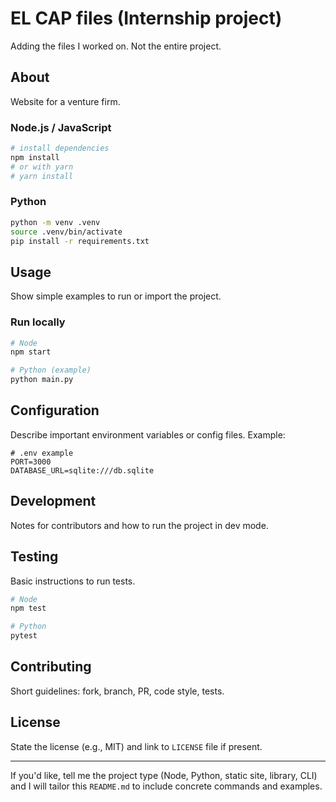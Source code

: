 # EL CAP files (Internship project)

Adding the files I worked on. Not the entire project.

## About

Website for a venture firm.

### Node.js / JavaScript

```bash
# install dependencies
npm install
# or with yarn
# yarn install
```

### Python

```bash
python -m venv .venv
source .venv/bin/activate
pip install -r requirements.txt
```

## Usage

Show simple examples to run or import the project.

### Run locally

```bash
# Node
npm start

# Python (example)
python main.py
```

## Configuration

Describe important environment variables or config files. Example:

```env
# .env example
PORT=3000
DATABASE_URL=sqlite:///db.sqlite
```

## Development

Notes for contributors and how to run the project in dev mode.

## Testing

Basic instructions to run tests.

```bash
# Node
npm test

# Python
pytest
```

## Contributing

Short guidelines: fork, branch, PR, code style, tests.

## License

State the license (e.g., MIT) and link to `LICENSE` file if present.

---

If you'd like, tell me the project type (Node, Python, static site, library, CLI) and I will tailor this `README.md` to include concrete commands and examples.
